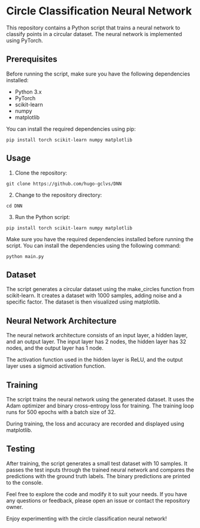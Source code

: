 # Circle Classification Neural Network

This repository contains a Python script that trains a neural network to classify points in a circular dataset. The neural network is implemented using PyTorch.

## Prerequisites

Before running the script, make sure you have the following dependencies installed:

- Python 3.x
- PyTorch
- scikit-learn
- numpy
- matplotlib

You can install the required dependencies using pip:

```shell
pip install torch scikit-learn numpy matplotlib
```

## Usage
1. Clone the repository:

```shell
git clone https://github.com/hugo-gclvs/DNN
```

2. Change to the repository directory:
```shell
cd DNN
```

3. Run the Python script:
```shell
pip install torch scikit-learn numpy matplotlib
```


Make sure you have the required dependencies installed before running the script. You can install the dependencies using the following command:
```shell
python main.py
```

## Dataset

The script generates a circular dataset using the make_circles function from scikit-learn. It creates a dataset with 1000 samples, adding noise and a specific factor. The dataset is then visualized using matplotlib.

## Neural Network Architecture

The neural network architecture consists of an input layer, a hidden layer, and an output layer. The input layer has 2 nodes, the hidden layer has 32 nodes, and the output layer has 1 node.

The activation function used in the hidden layer is ReLU, and the output layer uses a sigmoid activation function.

## Training

The script trains the neural network using the generated dataset. It uses the Adam optimizer and binary cross-entropy loss for training. The training loop runs for 500 epochs with a batch size of 32.

During training, the loss and accuracy are recorded and displayed using matplotlib.

## Testing

After training, the script generates a small test dataset with 10 samples. It passes the test inputs through the trained neural network and compares the predictions with the ground truth labels. The binary predictions are printed to the console.

Feel free to explore the code and modify it to suit your needs. If you have any questions or feedback, please open an issue or contact the repository owner.

Enjoy experimenting with the circle classification neural network!
